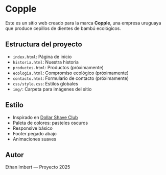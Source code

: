 # Copple

Este es un sitio web creado para la marca **Copple**, una empresa uruguaya que produce cepillos de dientes de bambú ecológicos.

## Estructura del proyecto

- `index.html`: Página de inicio
- `historia.html`: Nuestra historia
- `productos.html`: Productos (próximamente)
- `ecologia.html`: Compromiso ecológico (próximamente)
- `contacto.html`: Formulario de contacto (próximamente)
- `css/style.css`: Estilos globales
- `img/`: Carpeta para imágenes del sitio

## Estilo

- Inspirado en [Dollar Shave Club](https://www.dollarshaveclub.com/)
- Paleta de colores: pasteles oscuros
- Responsive básico
- Footer pegado abajo
- Animaciones suaves

## Autor

Ethan Imbert — Proyecto 2025
